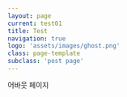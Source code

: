 ```yaml
---
layout: page
current: test01
title: Test
navigation: true
logo: 'assets/images/ghost.png'
class: page-template
subclass: 'post page'
---
```


어바웃 페이지